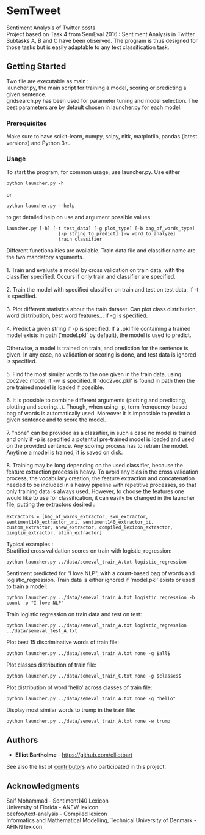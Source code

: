 # SemTweet

Sentiment Analysis of Twitter posts<br />
Project based on Task 4 from SemEval 2016 : Sentiment Analysis in Twitter.<br />
Subtasks A, B and C have been observed. The program is thus designed for those tasks but is easily adaptable to any text classification task.<br />

## Getting Started

Two file are executable as main :<br />
    launcher.py, the main script for training a model, scoring or predicting a given sentence.<br />
    gridsearch.py has been used for parameter tuning and model selection. The best parameters are by default chosen in launcher.py for each model.<br />

### Prerequisites

Make sure to have scikit-learn, numpy, scipy, nltk, matplotlib, pandas (latest versions) and Python 3+.<br />


### Usage

To start the program, for common usage, use launcher.py.
Use either
```
python launcher.py -h
```
or
```
python launcher.py --help
```
to get detailed help on use and argument possible values:

```
launcher.py [-h] [-t test_data] [-g plot_type] [-b bag_of_words_type]
                   [-p string_to_predict] [-w word_to_analyze]
                   train classifier
```

Different functionalities are available. Train data file and classifier name are the two mandatory arguments.<br /><br />
    1. Train and evaluate a model by cross validation on train data, with the classifier specified. Occurs if only train and classifier are specified.<br /><br />
    2. Train the model with specified classifier on train and test on test data, if -t is specified.<br /><br />
    3. Plot different statistics about the train dataset. Can plot class distribution, word distribution, best word features... if -g is specified.<br /><br />
    4. Predict a given string if -p is specified. If a .pkl file containing a trained model exists in path ('model.pkl' by default), the model is used to predict.<br /><br />
    Otherwise, a model is trained on train, and prediction for the sentence is given. In any case, no validation or scoring is done,
    and test data is ignored is specified.<br /><br />
    5. Find the most similar words to the one given in the train data, using doc2vec model, if -w is specified. If 'doc2vec.pkl' is found in path
    then the pre trained model is loaded if possible.<br /><br />
    6. It is possible to combine different arguments (plotting and predicting, plotting and scoring...). Though, when using -p,
    term frenquency-based bag of words is automatically used. Moreover it is impossible to predict a given sentence and to score the model.<br /><br />
    7. "none" can be provided as a classifier, in such a case no model is trained and only if -p is specified a potential pre-trained model
    is loaded and used on the provided sentence. Any scoring process has to retrain the model. Anytime a model is trained, it is saved on disk.<br /><br />
    8. Training may be long depending on the used classifier, because the feature extraction process is heavy. To avoid any bias in the cross validation process,
    the vocabulary creation, the feature extraction and concatenation needed to be included in a heavy pipeline with repetitive processes,
    so that only training data is always used. However, to choose the features one would like to use for classification, it can easily be changed
    in the launcher file, putting the extractors desired :<br /><br />
    ```
    extractors = [bag_of_words_extractor, swn_extractor, sentiment140_extractor_uni, sentiment140_extractor_bi, custom_extractor,
                  anew_extractor,
                  compiled_lexicon_extractor, bingliu_extractor, afinn_extractor]
    ```

Typical examples :<br />
Stratified cross validation scores on train with logistic_regression:
```
python launcher.py ../data/semeval_train_A.txt logistic_regression 
```

Sentiment predicted for "I love NLP", with a count-based bag of words and logistic_regression. 
Train data is either ignored if 'model.pkl' exists or used to train a model:
```
python launcher.py ../data/semeval_train_A.txt logistic_regression -b count -p "I love NLP" 
```
Train logistic regression on train data and test on test:
```
python launcher.py ../data/semeval_train_A.txt logistic_regression ../data/semeval_test_A.txt
```
Plot best 15 discriminative words of train file:
```
python launcher.py ../data/semeval_train_A.txt none -g $all$ 
```
Plot classes distribution of train file:
```
python launcher.py ../data/semeval_train_C.txt none -g $classes$ 
```
Plot distribution of word 'hello' across classes of train file:
```
python launcher.py ../data/semeval_train_A.txt none -g "hello" 
```
Display most similar words to trump in the train file:
```
python launcher.py ../data/semeval_train_A.txt none -w trump
```



## Authors

* **Elliot Bartholme** - https://github.com/elliotbart<br />

See also the list of [contributors](https://github.com/your/project/contributors) who participated in this project.

## Acknowledgments

Saif Mohammad - Sentiment140 Lexicon<br />
University of Florida - ANEW lexicon<br />
beefoo/text-analysis - Compiled lexicon<br />
Informatics and Mathematical Modelling, Technical University of Denmark - AFINN lexicon<br />



